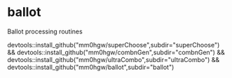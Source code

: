 # ballot
Ballot processing routines

devtools::install_github("mm0hgw/superChoose",subdir="superChoose") &&
devtools::install_github("mm0hgw/combnGen",subdir="combnGen") &&
devtools::install_github("mm0hgw/ultraCombo",subdir="ultraCombo") &&
devtools::install_github("mm0hgw/ballot",subdir="ballot")
